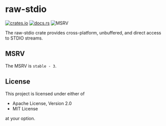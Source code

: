 # raw-stdio

[![crates.io](https://img.shields.io/crates/v/raw-stdio.svg)](http://crates.io/crates/raw-stdio)
[![docs.rs](https://docs.rs/raw-stdio/badge.svg)](http://docs.rs/raw-stdio)
![MSRV](https://img.shields.io/crates/msrv/raw-stdio)

The raw-stdio crate provides cross-platform, unbuffered, and direct access to STDIO
streams.

## MSRV

The MSRV is `stable - 3`.

## License

This project is licensed under either of

- Apache License, Version 2.0
- MIT License

at your option.
